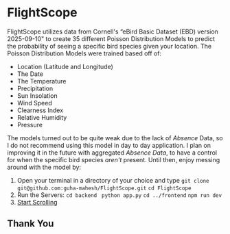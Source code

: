 # FlightScope 

FlightScope utilizes data from Cornell's “eBird Basic Dataset (EBD) version 2025-09-10" to create 35 different Poisson Distribution Models to predict the probability of seeing a specific bird species given your location.
The Poisson Distribution Models were trained based off of: 
- Location (Latitude and Longitude)
- The Date
- The Temperature
- Precipitation
- Sun Insolation
- Wind Speed
- Clearness Index
- Relative Humidity
- Pressure

The models turned out to be quite weak due to the lack of *Absence* Data, so I do not recommend using this model in day to day application. I plan on improving it in the future with aggregated *Absence Data*, to have a control for when the specific bird species *aren't* present. 
Until then, enjoy messing around with the model by:

1. Open your terminal in a directory of your choice and type
   `git clone git@github.com:guha-mahesh/FlightScope.git`
   `cd FlightScope`
2. Run the Servers:
   `cd backend `
   `python app.py`
   `cd ../frontend`
   `npm run dev`
3. [Start Scrolling](http://localhost:5173/)


## Thank You
